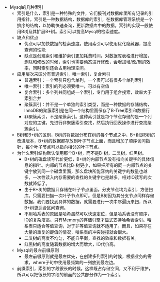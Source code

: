 + Mysql的几种索引
  + 索引是什么，索引是一种特殊的文件，它们报刊对数据库里所有记录的引用指针。索引是一种数据结构，数据库的索引，在数据库管理系统是一个排序的结构，以协助快速查询，更新数据库中的数据。索引的实现一般使用B树及其扩展B+树。索引可以提高Mysql的检索速度。
  + 缺点和优点
    + 优点可以加快数据的检索速度。使用索引可以使用优化隐藏器，提高查询的性能
    + 缺点是创建索引和维护索引更加耗费时间，对数据库表格进行增加，删除和修改的时候，索引也需要动态进行修改，会增加增/改/删的效率，同时索引还会占用物理空间。
  + 应用层次来区分有普通索引，唯一索引，复合索引
    + 普通索引：一个索引只包含单列，一个表可以有很多个单列索引
    + 唯一索引：索引的列必须要唯一，可以有空值
    + 复合索引：多个列共同组成一个索引，专门用于组合搜索，效率大于索引合并
    + 聚簇索引：并不是一个单独的索引类型，而是一种数据的存储结构，InnoDB的聚簇索引是在同一个结构里面保存了B-Tree索引和数据行
    + 非聚簇索引，不是聚簇索引。这种索引就是每个节点存储的是一个列对应的主键，先进行非聚簇索引查找，然后执行回表操作进行查找聚簇索引。
  + B树和B+树的区别，B树的将数据分布在树的每个节点之中，B+树是B树的改进版本，B+树的数据都存放到叶子节点上面，而且增加了顺序访问指针，每个叶子节点可以指向相邻的叶子节点。
  + 为什么索引结构默认使用那个B+树，而不是B-树，二叉树，红黑树。
    + B+树的磁盘读写代价更低，B+树的内部节点没有指向关键字的具体信息的指针。内部的节点比B-树更小，如果把所有的同一内部节点的关键字放到同一个磁盘里面，那么盘块所能容纳的关键字的数量也越多，一次性读入内存需要的查找的关键字也是越多。相对IO读写的次数就降低了。
    + 由于B+树的数据只存储在叶子节点里面，分支节点均为索引，方便扫库。只需要扫描一次叶子节点即可。但是B树因为其分支节点同样存储数据，我们要找到具体的数据，就需要进行一次中序遍历来扫，所以B+树更适合区间查询。
    + 不用哈系表的原因是哈希虽然可以快速定位，但是哈系表没有顺序，IO的复杂度高。只有Memory的存储引擎才显式支持哈希表索引。哈系表只适合等值查询，对于非等值查询就不适用了。而且，如果存在大量的重复的键值的情况，哈系表的冲突碰撞就会很大。
    + 二叉树的高度不均匀，不能自平衡，查找的效率和数据有关。
    + 红黑树的高度随着数据的增大而增大，IO代价高。
  + Mysql的最左前缀原则
    + 最左前缀原则就是最左优先，在创建多列索引的时候，根据业务的需求，where子句中使用最频繁的一列放到最左边。
  + 前缀索引，索引的字段很长的时候，这样既占存储空间，又不利于维护，所以可以把很长的字段的前面的公共部分作为一个索引。